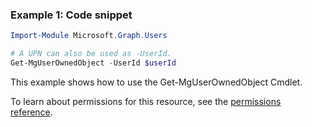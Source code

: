 ### Example 1: Code snippet

```powershellImport-Module Microsoft.Graph.Users

# A UPN can also be used as -UserId.
Get-MgUserOwnedObject -UserId $userId
```
This example shows how to use the Get-MgUserOwnedObject Cmdlet.
To learn about permissions for this resource, see the [permissions reference](/graph/permissions-reference).

